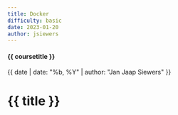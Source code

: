 ```yaml
---
title: Docker
difficulty: basic
date: 2023-01-20
author: jsiewers
---
```


#### {{ coursetitle }}
{{ date | date: "%b, %Y" | author: "Jan Jaap Siewers" }}

# {{ title }}
